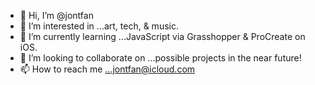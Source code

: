 - 👋 Hi, I’m @jontfan
- 👀 I’m interested in ...art, tech, & music.
- 🌱 I’m currently learning ...JavaScript via Grasshopper & ProCreate on iOS.
- 💞️ I’m looking to collaborate on ...possible projects in the near future!
- 📫 How to reach me ...jontfan@icloud.com

<!---
jontfan/jontfan is a ✨ special ✨ repository because its `README.md` (this file) appears on your GitHub profile.
You can click the Preview link to take a look at your changes.
--->
